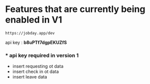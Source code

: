 # Features that are currently being enabled in V1
``` 
https://jobday.app/dev
```

api key : **b8uPTf7dgpEKUZfS**

### * api key required in version 1
- insert requesting ot data
- insert check in ot data
- insert leave data